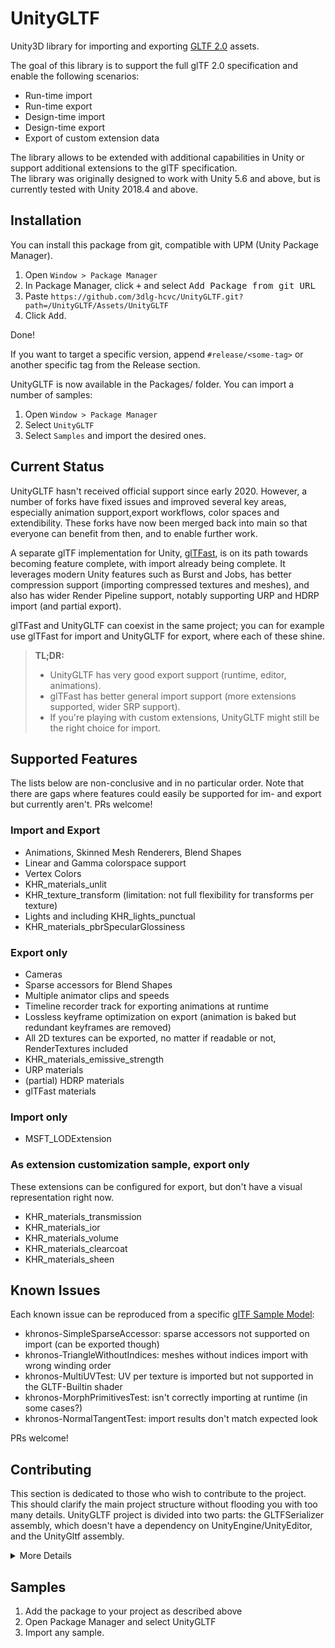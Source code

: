 # UnityGLTF

Unity3D library for importing and exporting [GLTF 2.0](https://github.com/KhronosGroup/glTF/) assets.

The goal of this library is to support the full glTF 2.0 specification and enable the following scenarios:
- Run-time import
- Run-time export
- Design-time import
- Design-time export
- Export of custom extension data

The library allows to be extended with additional capabilities in Unity or support additional extensions to the glTF specification.  
The library was originally designed to work with Unity 5.6 and above, but is currently tested with Unity 2018.4 and above.

## Installation

You can install this package from git, compatible with UPM (Unity Package Manager).
1. Open `Window > Package Manager`
2. In Package Manager, click <kbd>+</kbd> and select <kbd>Add Package from git URL</kbd>
3. Paste ```https://github.com/3dlg-hcvc/UnityGLTF.git?path=/UnityGLTF/Assets/UnityGLTF```
4. Click <kbd>Add</kbd>.  
   
Done! 

If you want to target a specific version, append `#release/<some-tag>` or another specific tag from the Release section.

UnityGLTF is now available in the Packages/ folder. You can import a number of samples:
1. Open `Window > Package Manager`
2. Select `UnityGLTF`
3. Select `Samples` and import the desired ones.

## Current Status

UnityGLTF hasn't received official support since early 2020. However, a number of forks have fixed issues and improved several key areas, especially animation support,export workflows, color spaces and extendibility. These forks have now been merged back into main so that everyone can benefit from then, and to enable further work.  

A separate glTF implementation for Unity, [glTFast](https://github.com/atteneder/glTFast), is on its path towards becoming feature complete, with import already being complete. It leverages modern Unity features such as Burst and Jobs, has better compression support (importing compressed textures and meshes), and also has wider Render Pipeline support, notably supporting URP and HDRP import (and partial export).  

glTFast and UnityGLTF can coexist in the same project; you can for example use glTFast for import and UnityGLTF for export, where each of these shine.  

> **TL;DR:**
> - UnityGLTF has very good export support (runtime, editor, animations).
> - glTFast has better general import support (more extensions supported, wider SRP support).
> - If you're playing with custom extensions, UnityGLTF might still be the right choice for import.  

## Supported Features
The lists below are non-conclusive and in no particular order. Note that there are gaps where features could easily be supported for im- and export but currently aren't. PRs welcome!

### Import and Export

- Animations, Skinned Mesh Renderers, Blend Shapes
- Linear and Gamma colorspace support
- Vertex Colors
- KHR_materials_unlit
- KHR_texture_transform (limitation: not full flexibility for transforms per texture)
- Lights and including KHR_lights_punctual
- KHR_materials_pbrSpecularGlossiness

### Export only

- Cameras
- Sparse accessors for Blend Shapes
- Multiple animator clips and speeds
- Timeline recorder track for exporting animations at runtime
- Lossless keyframe optimization on export (animation is baked but redundant keyframes are removed)
- All 2D textures can be exported, no matter if readable or not, RenderTextures included
- KHR_materials_emissive_strength
- URP materials
- (partial) HDRP materials
- glTFast materials

### Import only

- MSFT_LODExtension

### As extension customization sample, export only
 These extensions can be configured for export, but don't have a visual representation right now.

- KHR_materials_transmission
- KHR_materials_ior
- KHR_materials_volume
- KHR_materials_clearcoat
- KHR_materials_sheen

## Known Issues

Each known issue can be reproduced from a specific [glTF Sample Model](https://github.com/KhronosGroup/glTF-Sample-Models/tree/master/2.0):

- khronos-SimpleSparseAccessor: sparse accessors not supported on import (can be exported though)  
- khronos-TriangleWithoutIndices: meshes without indices import with wrong winding order  
- khronos-MultiUVTest: UV per texture is imported but not supported in the GLTF-Builtin shader  
- khronos-MorphPrimitivesTest: isn't correctly importing at runtime (in some cases?)  
- khronos-NormalTangentTest: import results don't match expected look  

PRs welcome!  

## Contributing

This section is dedicated to those who wish to contribute to the project. This should clarify the main project structure without flooding you with too many details.
UnityGLTF project is divided into two parts: the GLTFSerializer assembly, which doesn't have a dependency on UnityEngine/UnityEditor, and the UnityGltf assembly.

<details>
<summary>More Details</summary>

### [GLTFSerializer](https://github.com/KhronosGroup/UnityGLTF/tree/master/GLTFSerialization)

- **Basic Rundown**: The GLTFSerializer facilitates serialization of the Unity asset model, and deserialization of GLTF assets.

- **Structure**: 
	- Each GLTF schemas (Buffer, Accessor, Camera, Image...) extends the basic class: GLTFChildOfRootProperty. Through this object model, each schema can have its own defined serialization/deserialization functionalities, which imitate the JSON file structure as per the GLTF specification.
	- Each schema can then be grouped under the GLTFRoot object, which represents the underlying GLTF Asset. Serializing the asset is then done by serializing the root object, which recursively serializes all individual schemas. Deserializing a GLTF asset is done similarly: instantiate a GLTFRoot, and parse the required schemas.

### [The Unity Project](https://github.com/KhronosGroup/UnityGLTF/tree/master/UnityGLTF)

- **Unity Version**
	Be sure that the Unity release you have installed on your local machine is *at least* the version configured for the project (using a newer version is supported). You can download the free version [here](https://unity3d.com/get-unity/download/archive). You can run this project simply by opening the directory as a project on Unity.
- **Project Components**
	The Unity project offers two main functionalities: importing and exporting GLTF assets. These functionalities are primarily implemented in `GLTFSceneImporter` and `GLTFSceneExporter`.

### Tests
To run tests with UnityGLTF as package, you'll have to add UnityGLTF to the "testables" array in manifest.json.

### The Server-Side Build

For details on the automated server-side builds and how to update them, see [\scripts\ServerBuilds.md](https://github.com/KhronosGroup/UnityGLTF/blob/master/scripts/ServerBuilds.md).

</details>

## Samples

1. Add the package to your project as described above
2. Open Package Manager and select UnityGLTF
3. Import any sample.
